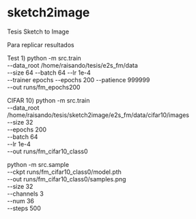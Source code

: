 # sketch2image
Tesis Sketch to Image

Para replicar resultados

Test 1)
python -m src.train \
  --data_root /home/raisando/tesis/e2s_fm/data \
  --size 64 --batch 64 --lr 1e-4 \
  --trainer epochs --epochs 200 --patience 999999 \
  --out runs/fm_epochs200

CIFAR 10)
python -m src.train \
  --data_root /home/raisando/tesis/sketch2image/e2s_fm/data/cifar10/images \
  --size 32 \
  --epochs 200 \
  --batch 64 \
  --lr 1e-4 \
  --out runs/fm_cifar10_class0


  python -m src.sample \
  --ckpt runs/fm_cifar10_class0/model.pth \
  --out runs/fm_cifar10_class0/samples.png \
  --size 32 \
  --channels 3 \
  --num 36 \
  --steps 500
